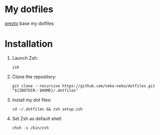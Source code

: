 # My dotfiles
[prezto](https://github.com/sorin-ionescu/prezto) base my dotfiles

# Installation
1. Launch Zsh:  
    ```
    zsh
    ```
2. Clone the repository:  
    ```
    git clone --recursive https://github.com/neko-neko/dotfiles.git "${ZDOTDIR:-$HOME}/.dotfiles"
    ```
3. Install my dot files:  
    ```
    cd ~/.dotfiles && zsh setup.zsh
    ```
4. Set Zsh as default shell:  
    ```
    chsh -s /bin/zsh
    ```
